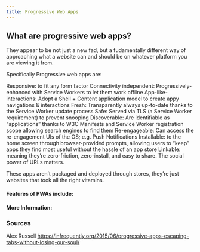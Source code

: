 ```yaml
---
title: Progressive Web Apps
---
```

## What are progressive web apps?

They appear to be not just a new fad, but a fudamentally different way of approaching what a website can and should be on whatever platform you are viewing it from.



Specifically Progressive web apps are:

Responsive: to fit any form factor
Connectivity independent: Progressively-enhanced with Service Workers to let them work offline
App-like-interactions: Adopt a Shell + Content application model to create appy navigations & interactions
Fresh: Transparently always up-to-date thanks to the Service Worker update process
Safe: Served via TLS (a Service Worker requirement) to prevent snooping
Discoverable: Are identifiable as “applications” thanks to W3C Manifests and Service Worker registration scope allowing search engines to find them
Re-engageable: Can access the re-engagement UIs of the OS; e.g. Push Notifications
Installable: to the home screen through browser-provided prompts, allowing users to “keep” apps they find most useful without the hassle of an app store
Linkable: meaning they’re zero-friction, zero-install, and easy to share. The social power of URLs matters.

These apps aren’t packaged and deployed through stores, they’re just websites that took all the right vitamins.
    


#### Features of PWAs include:




#### More Information:


### Sources

Alex Russell https://infrequently.org/2015/06/progressive-apps-escaping-tabs-without-losing-our-soul/
